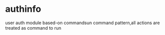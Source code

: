 # authinfo
user auth module based-on commandsun command pattern,all actions are treated as command to run
